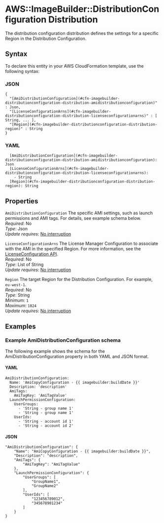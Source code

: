 # AWS::ImageBuilder::DistributionConfiguration Distribution<a name="aws-properties-imagebuilder-distributionconfiguration-distribution"></a>

 The distribution configuration distribution defines the settings for a specific Region in the Distribution Configuration\. 

## Syntax<a name="aws-properties-imagebuilder-distributionconfiguration-distribution-syntax"></a>

To declare this entity in your AWS CloudFormation template, use the following syntax:

### JSON<a name="aws-properties-imagebuilder-distributionconfiguration-distribution-syntax.json"></a>

```
{
  "[AmiDistributionConfiguration](#cfn-imagebuilder-distributionconfiguration-distribution-amidistributionconfiguration)" : Json,
  "[LicenseConfigurationArns](#cfn-imagebuilder-distributionconfiguration-distribution-licenseconfigurationarns)" : [ String, ... ],
  "[Region](#cfn-imagebuilder-distributionconfiguration-distribution-region)" : String
}
```

### YAML<a name="aws-properties-imagebuilder-distributionconfiguration-distribution-syntax.yaml"></a>

```
  [AmiDistributionConfiguration](#cfn-imagebuilder-distributionconfiguration-distribution-amidistributionconfiguration): Json
  [LicenseConfigurationArns](#cfn-imagebuilder-distributionconfiguration-distribution-licenseconfigurationarns): 
    - String
  [Region](#cfn-imagebuilder-distributionconfiguration-distribution-region): String
```

## Properties<a name="aws-properties-imagebuilder-distributionconfiguration-distribution-properties"></a>

`AmiDistributionConfiguration`  <a name="cfn-imagebuilder-distributionconfiguration-distribution-amidistributionconfiguration"></a>
 The specific AMI settings, such as launch permissions and AMI tags\. For details, see example schema below\.  
*Required*: No  
*Type*: Json  
*Update requires*: [No interruption](https://docs.aws.amazon.com/AWSCloudFormation/latest/UserGuide/using-cfn-updating-stacks-update-behaviors.html#update-no-interrupt)

`LicenseConfigurationArns`  <a name="cfn-imagebuilder-distributionconfiguration-distribution-licenseconfigurationarns"></a>
 The License Manager Configuration to associate with the AMI in the specified Region\. For more information, see the [ LicenseConfiguration API](https://docs.aws.amazon.com/license-manager/latest/APIReference/API_LicenseConfiguration.html)\.  
*Required*: No  
*Type*: List of String  
*Update requires*: [No interruption](https://docs.aws.amazon.com/AWSCloudFormation/latest/UserGuide/using-cfn-updating-stacks-update-behaviors.html#update-no-interrupt)

`Region`  <a name="cfn-imagebuilder-distributionconfiguration-distribution-region"></a>
 The target Region for the Distribution Configuration\. For example, `eu-west-1`\.   
*Required*: No  
*Type*: String  
*Minimum*: `1`  
*Maximum*: `1024`  
*Update requires*: [No interruption](https://docs.aws.amazon.com/AWSCloudFormation/latest/UserGuide/using-cfn-updating-stacks-update-behaviors.html#update-no-interrupt)

## Examples<a name="aws-properties-imagebuilder-distributionconfiguration-distribution--examples"></a>

### Example AmiDistributionConfiguration schema<a name="aws-properties-imagebuilder-distributionconfiguration-distribution--examples--Example_AmiDistributionConfiguration_schema"></a>

The following example shows the schema for the AmiDistributionConfiguration property in both YAML and JSON format\.

#### YAML<a name="aws-properties-imagebuilder-distributionconfiguration-distribution--examples--Example_AmiDistributionConfiguration_schema--yaml"></a>

```
AmiDistributionConfiguration:
  Name: 'AmiCopyConfiguration - {{ imagebuilder:buildDate }}'
  Description: 'description'
  AmiTags:
    AmiTagKey: 'AmiTagValue'
  LaunchPermissionConfiguration:
    UserGroups:
      - 'String - group name 1'
      - 'String - group name 1'
    UserIds:
      - 'String - account id 1'
      - 'String - account id 2'
```

#### JSON<a name="aws-properties-imagebuilder-distributionconfiguration-distribution--examples--Example_AmiDistributionConfiguration_schema--json"></a>

```
"AmiDistributionConfiguration": {
    "Name": "AmiCopyConfiguration - {{ imagebuilder:buildDate }}",
    "Description": "description",
    "AmiTags": {
        "AmiTagKey": "AmiTagValue"
    },
    "LaunchPermissionConfiguration": {
        "UserGroups": [
            "GroupName1",
            "GroupName2"
        ],
        "UserIds": [
            "123456789012",
            "345678901234"
        ]
    }
}
```